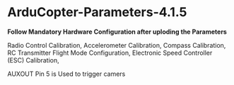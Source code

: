 # ArduCopter-Parameters-4.1.5
**Follow Mandatory Hardware Configuration after uploding the Parameters**

Radio Control Calibration,
Accelerometer Calibration,
Compass Calibration,
RC Transmitter Flight Mode Configuration,
Electronic Speed Controller (ESC) Calibration,

AUXOUT Pin 5 is Used to trigger camers 
